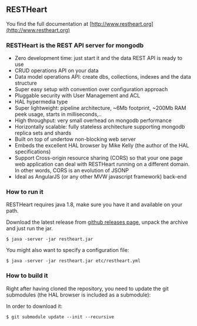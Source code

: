 ## RESTHeart

You find the full documentation at [http://www.restheart.org](http://www.restheart.org)

### RESTHeart is the REST API server for mongodb

* Zero development time: just start it and the data REST API is ready to use
* CRUD operations API on your data
* Data model operations API: create dbs, collections, indexes and the data structure
* Super easy setup with convention over configuration approach
* Pluggable security with User Management and ACL
* HAL hypermedia type
* Super lightweight: pipeline architecture, ~6Mb footprint, ~200Mb RAM peek usage, starts in milliseconds,..
* High throughput: very small overhead on mongodb performance
* Horizontally scalable: fully stateless architecture supporting mongodb replica sets and shards
* Built on top of undertow non-blocking web server
* Embeds the excellent HAL browser by Mike Kelly (the author of the HAL specifications)
* Support Cross-origin resource sharing (CORS) so that your one page web application can deal with RESTHeart running on a different domain. In other words, CORS is an evolution of JSONP
* Ideal as AngularJS (or any other MVW javascript framework) back-end

### How to run it

RESTHeart requires java 1.8, make sure you have it and available on your path.

Download the latest release from [github releases page](https://github.com/SoftInstigate/restheart/releases), unpack the archive and just run the jar.

	$ java -server -jar restheart.jar
	
You might also want to specify a configuration file:

	$ java -server -jar restheart.jar etc/restheart.yml
	
### How to build it

Right after having cloned the repository, you need to update the git submodules (the HAL browser is included as a submodule):  

In order to download it:

    $ git submodule update --init --recursive 